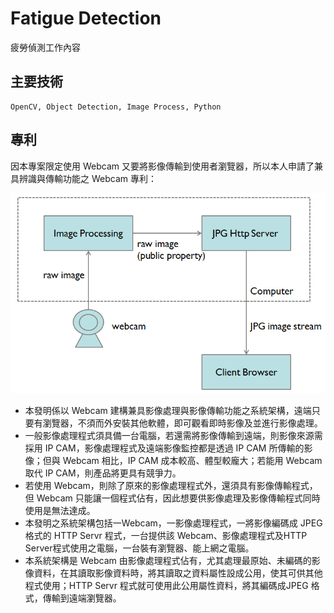 # Fatigue Detection

疲勞偵測工作內容

## 主要技術

```
OpenCV, Object Detection, Image Process, Python
```

## 專利

因本專案限定使用 Webcam 又要將影像傳輸到使用者瀏覽器，所以本人申請了兼具辨識與傳輸功能之 Webcam 專利：

![](https://github.com/hulanpei/fatigue/blob/master/resources/architecture.png)

* 本發明係以 Webcam 建構兼具影像處理與影像傳輸功能之系統架構，遠端只要有瀏覽器，不須而外安裝其他軟體，即可觀看即時影像及並進行影像處理。
* 一般影像處理程式須具備一台電腦，若還需將影像傳輸到遠端，則影像來源需採用 IP CAM，影像處理程式及遠端影像監控都是透過 IP CAM 所傳輸的影像；但與 Webcam 相比，IP CAM 成本較高、體型較龐大；若能用 Webcam 取代 IP CAM，則產品將更具有競爭力。
* 若使用 Webcam，則除了原來的影像處理程式外，還須具有影像傳輸程式，但 Webcam 只能讓一個程式佔有，因此想要供影像處理及影像傳輸程式同時使用是無法達成。
* 本發明之系統架構包括一Webcam，一影像處理程式，一將影像編碼成 JPEG 格式的 HTTP Servr 程式，一台提供該 Webcam、影像處理程式及HTTP Server程式使用之電腦，一台裝有瀏覽器、能上網之電腦。
* 本系統架構是 Webcam 由影像處理程式佔有，尤其處理最原始、未編碼的影像資料，在其讀取影像資料時，將其讀取之資料屬性設成公用，使其可供其他程式使用；HTTP Servr 程式就可使用此公用屬性資料，將其編碼成JPEG 格式，傳輸到遠端瀏覽器。
